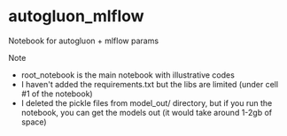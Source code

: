 # autogluon_mlflow
Notebook for autogluon + mlflow params

Note
- root_notebook is the main notebook with illustrative codes
- I haven't added the requirements.txt but the libs are limited (under cell #1 of the notebook)
- I deleted the pickle files from model_out/ directory, but if you run the notebook, you can get the models out (it would take around 1-2gb of space)

